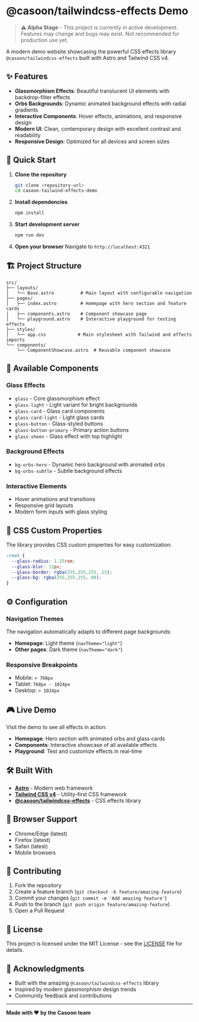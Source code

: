 # @casoon/tailwindcss-effects Demo

> **⚠️ Alpha Stage** - This project is currently in active development. Features may change and bugs may exist. Not recommended for production use yet.

A modern demo website showcasing the powerful CSS effects library `@casoon/tailwindcss-effects` built with Astro and Tailwind CSS v4.

## ✨ Features

- **Glassmorphism Effects**: Beautiful translucent UI elements with backdrop-filter effects
- **Orbs Backgrounds**: Dynamic animated background effects with radial gradients
- **Interactive Components**: Hover effects, animations, and responsive design
- **Modern UI**: Clean, contemporary design with excellent contrast and readability
- **Responsive Design**: Optimized for all devices and screen sizes

## 🚀 Quick Start

1. **Clone the repository**
   ```bash
   git clone <repository-url>
   cd casoon-tailwind-effects-demo
   ```

2. **Install dependencies**
   ```bash
   npm install
   ```

3. **Start development server**
   ```bash
   npm run dev
   ```

4. **Open your browser**
   Navigate to `http://localhost:4321`

## 🏗️ Project Structure

```
src/
├── layouts/
│   └── Base.astro          # Main layout with configurable navigation
├── pages/
│   ├── index.astro         # Homepage with hero section and feature cards
│   ├── components.astro    # Component showcase page
│   └── playground.astro    # Interactive playground for testing effects
├── styles/
│   └── app.css            # Main stylesheet with Tailwind and effects imports
└── components/
    └── ComponentShowcase.astro  # Reusable component showcase
```

## 🎨 Available Components

### Glass Effects
- `glass` - Core glassmorphism effect
- `glass-light` - Light variant for bright backgrounds
- `glass-card` - Glass card components
- `glass-card-light` - Light glass cards
- `glass-button` - Glass-styled buttons
- `glass-button-primary` - Primary action buttons
- `glass-sheen` - Glass effect with top highlight

### Background Effects
- `bg-orbs-hero` - Dynamic hero background with animated orbs
- `bg-orbs-subtle` - Subtle background effects

### Interactive Elements
- Hover animations and transitions
- Responsive grid layouts
- Modern form inputs with glass styling

## 🎯 CSS Custom Properties

The library provides CSS custom properties for easy customization:

```css
:root {
  --glass-radius: 1.25rem;
  --glass-blur: 12px;
  --glass-border: rgba(255,255,255,.15);
  --glass-bg: rgba(255,255,255,.08);
}
```

## ⚙️ Configuration

### Navigation Themes
The navigation automatically adapts to different page backgrounds:

- **Homepage**: Light theme (`navTheme="light"`)
- **Other pages**: Dark theme (`navTheme="dark"`)

### Responsive Breakpoints
- Mobile: `< 768px`
- Tablet: `768px - 1024px`
- Desktop: `> 1024px`

## 🎮 Live Demo

Visit the demo to see all effects in action:
- **Homepage**: Hero section with animated orbs and glass cards
- **Components**: Interactive showcase of all available effects
- **Playground**: Test and customize effects in real-time

## 🛠️ Built With

- **[Astro](https://astro.build)** - Modern web framework
- **[Tailwind CSS v4](https://tailwindcss.com)** - Utility-first CSS framework
- **[@casoon/tailwindcss-effects](https://github.com/casoon/tailwindcss-effects)** - CSS effects library

## 📱 Browser Support

- Chrome/Edge (latest)
- Firefox (latest)
- Safari (latest)
- Mobile browsers

## 🤝 Contributing

1. Fork the repository
2. Create a feature branch (`git checkout -b feature/amazing-feature`)
3. Commit your changes (`git commit -m 'Add amazing feature'`)
4. Push to the branch (`git push origin feature/amazing-feature`)
5. Open a Pull Request

## 📄 License

This project is licensed under the MIT License - see the [LICENSE](LICENSE) file for details.

## 🙏 Acknowledgments

- Built with the amazing `@casoon/tailwindcss-effects` library
- Inspired by modern glassmorphism design trends
- Community feedback and contributions

---

**Made with ❤️ by the Casoon team**
